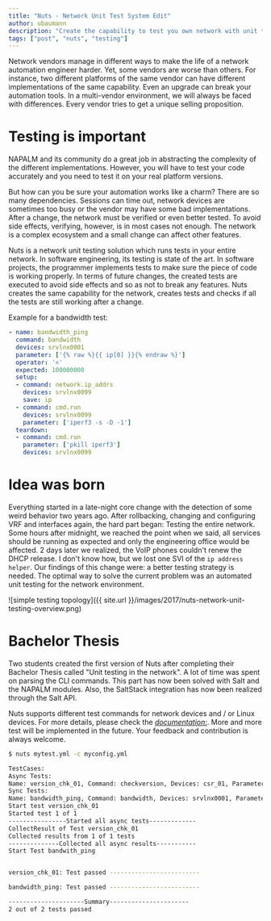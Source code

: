 ```yaml
---
title: "Nuts - Network Unit Test System Edit"
author: ubaumann
description: "Create the capability to test you own network with unit tests"
tags: ["post", "nuts", "testing"]
---
```


Network vendors manage in different ways to make the life of a network automation engineer harder.
Yet, some vendors are worse than others. For instance, two different platforms of the same vendor
can have different implementations of the same capability. Even an upgrade can break your automation tools.
In a multi-vendor environment, we will always be faced with differences. Every vendor tries to get a
unique selling proposition.

# Testing is important

NAPALM and its community do a great job in abstracting the complexity of the different implementations.
However, you will have to test your code accurately and you need to test it on your real platform versions.

<!--more-->

But how can you be sure your automation works like a charm? There are so many dependencies.
Sessions can time out, network devices are sometimes too busy or the vendor may have some bad implementations.
After a change, the network must be verified or even better tested. To avoid side effects, verifying, however,
is in most cases not enough. The network is a complex ecosystem and a small change can affect other features.

Nuts is a network unit testing solution which runs tests in your entire network. In software engineering,
its testing is state of the art. In software projects, the programmer implements tests to make sure the piece
of code is working properly. In terms of future changes, the created tests are executed to avoid side effects
and so as not to break any features. Nuts creates the same capability for the network, creates tests and checks
if all the tests are still working after a change.

Example for a bandwidth test:

```yaml
- name: bandwidth_ping
  command: bandwidth
  devices: srvlnx0001
  parameter: ['{% raw %}{{ ip[0] }}{% endraw %}']
  operator: '<'
  expected: 100000000
  setup:
  - command: network.ip_addrs
    devices: srvlnx0099
    save: ip
  - command: cmd.run
    devices: srvlnx0099
    parameter: ['iperf3 -s -D -1']
  teardown:
  - command: cmd.run
    parameter: ['pkill iperf3']
    devices: srvlnx0099
```

# Idea was born

Everything started in a late-night core change with the detection of some weird behavior two years ago.
After rollbacking, changing and configuring VRF and interfaces again, the hard part began:
Testing the entire network. Some hours after midnight, we reached the point when we said, all services should
be running as expected and only the engineering office would be affected. 2 days later we realized, the VoIP
phones couldn't renew the DHCP release. I don't know how, but we lost one SVI of the `ip address helper`.
Our findings of this change were: a better testing strategy is needed. The optimal way to solve the current
problem was an automated unit testing for the network environment.

![simple testing topology]({{ site.url }}/images/2017/nuts-network-unit-testing-overview.png)

# Bachelor Thesis

Two students created the first version of Nuts after completing their Bachelor Thesis called
"Unit testing in the network". A lot of time was spent on parsing the CLI commands. This part has now been
solved with Salt and the NAPALM modules. Also, the SaltStack integration has now been realized through the
Salt API.

Nuts supports different test commands for network devices and / or Linux devices. For more details,
please check the [*documentation:*](http://nuts.readthedocs.io/en/develop/tests/index.html). More and more test
will be implemented in the future. Your feedback and contribution is always welcome.

```sh
$ nuts mytest.yml -c myconfig.yml

TestCases:
Async Tests:
Name: version_chk_01, Command: checkversion, Devices: csr_01, Parameter: [], Operator: =, Expected: CSR1000V Software (X86_64_LINUX_IOSD-UNIVERSALK9-M), Version 15.5(2)S, RELEASE SOFTWARE (fc3)
Sync Tests:
Name: bandwidth_ping, Command: bandwidth, Devices: srvlnx0001, Parameter: ['{{ ip[0] }}'], Operator: <, Expected: 100000000
Start test version_chk_01
Started test 1 of 1
----------------Started all async tests-------------
CollectResult of Test version_chk_01
Collected results from 1 of 1 tests
--------------Collected all async results-----------
Start Test bandwith_ping


version_chk_01: Test passed -------------------------

bandwidth_ping: Test passed -------------------------

---------------------Summary----------------------
2 out of 2 tests passed
```
